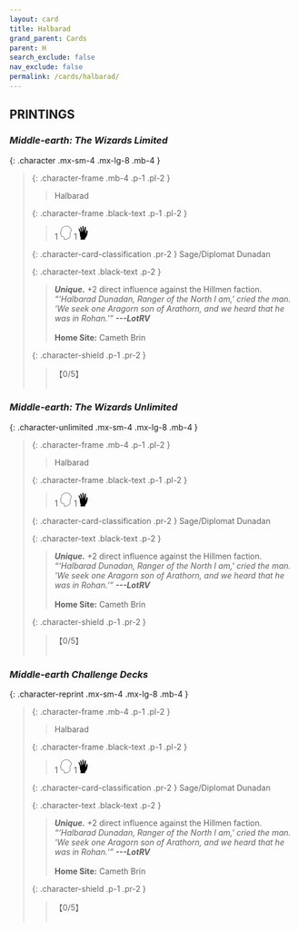```yaml
---
layout: card
title: Halbarad
grand_parent: Cards
parent: H
search_exclude: false
nav_exclude: false
permalink: /cards/halbarad/
---
```


## PRINTINGS


### _Middle-earth: The Wizards Limited_

{: .character .mx-sm-4 .mx-lg-8 .mb-4 }
> {: .character-frame .mb-4 .p-1 .pl-2 }
> > <div class="card-mp"></div>
> > <div class="character-card-name">Halbarad</div>
>
> {: .character-frame .black-text .p-1 .pl-2 }
> > 1 ![](/assets/images/mind.svg) 1![](/assets/images/di.svg)
>
> {: .character-card-classification .pr-2 }
> Sage/Diplomat Dunadan
>
> {: .character-text .black-text .p-2 }
> > _**Unique.**_ +2 direct influence against the Hillmen faction. <br>_“‘Halbarad Dunadan, Ranger of the North I am,' cried the man. 'We seek one Aragorn son of Arathorn, and we heard that he was in Rohan.’”_ ***---&#65279;LotRV***  <br><br>**Home Site:** Cameth Brin 
>
> {: .character-shield .p-1 .pr-2 }
> > <div class="card-shield">【0/5】</div>
> > <div class="card-corruption">&nbsp;</div>

### _Middle-earth: The Wizards Unlimited_

{: .character-unlimited .mx-sm-4 .mx-lg-8 .mb-4 }
> {: .character-frame .mb-4 .p-1 .pl-2 }
> > <div class="card-mp"></div>
> > <div class="character-card-name">Halbarad</div>
>
> {: .character-frame .black-text .p-1 .pl-2 }
> > 1 ![](/assets/images/mind.svg) 1![](/assets/images/di.svg)
>
> {: .character-card-classification .pr-2 }
> Sage/Diplomat Dunadan
>
> {: .character-text .black-text .p-2 }
> > _**Unique.**_ +2 direct influence against the Hillmen faction. <br>_“‘Halbarad Dunadan, Ranger of the North I am,' cried the man. 'We seek one Aragorn son of Arathorn, and we heard that he was in Rohan.’”_ ***---&#65279;LotRV***  <br><br>**Home Site:** Cameth Brin 
>
> {: .character-shield .p-1 .pr-2 }
> > <div class="card-shield">【0/5】</div>
> > <div class="card-corruption">&nbsp;</div>

### _Middle-earth Challenge Decks_

{: .character-reprint .mx-sm-4 .mx-lg-8 .mb-4 }
> {: .character-frame .mb-4 .p-1 .pl-2 }
> > <div class="card-mp"></div>
> > <div class="character-card-name">Halbarad</div>
>
> {: .character-frame .black-text .p-1 .pl-2 }
> > 1 ![](/assets/images/mind.svg) 1![](/assets/images/di.svg)
>
> {: .character-card-classification .pr-2 }
> Sage/Diplomat Dunadan
>
> {: .character-text .black-text .p-2 }
> > _**Unique.**_ +2 direct influence against the Hillmen faction. <br>_“‘Halbarad Dunadan, Ranger of the North I am,' cried the man. 'We seek one Aragorn son of Arathorn, and we heard that he was in Rohan.’”_ ***---&#65279;LotRV***  <br><br>**Home Site:** Cameth Brin 
>
> {: .character-shield .p-1 .pr-2 }
> > <div class="card-shield">【0/5】</div>
> > <div class="card-corruption">&nbsp;</div>
